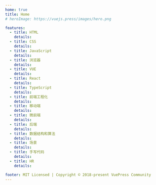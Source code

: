 ```yaml
---
home: true
title: Home
# heroImage: https://vuejs.press/images/hero.png

features:
  - title: HTML
    details: 
  - title: CSS
    details: 
  - title: JavaScript
    details: 
  - title: 浏览器
    details: 
  - title: VUE
    details: 
  - title: React
    details: 
  - title: TypeScript
    details: 
  - title: 前端工程化
    details: 
  - title: 移动端
    details: 
  - title: 微前端
    details: 
  - title: 后端
    details: 
  - title: 数据结构和算法
    details: 
  - title: 场景
    details: 
  - title: 手写代码
    details: 
  - title: HR
    details: 

footer: MIT Licensed | Copyright © 2018-present VuePress Community
---
```


[default-theme-home]: https://vuejs.press/reference/default-theme/frontmatter.html#home-page
